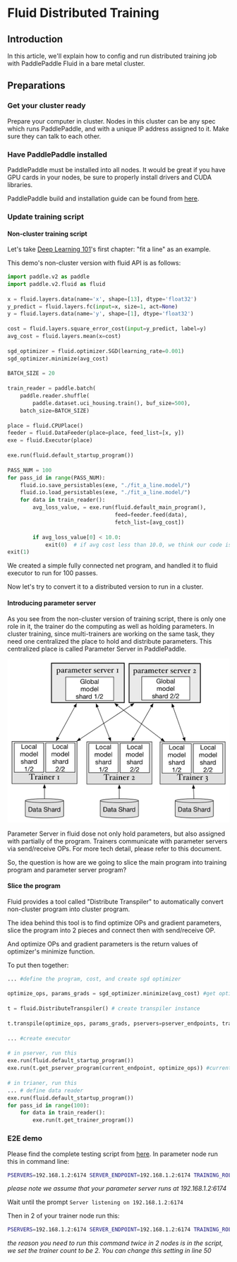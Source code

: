 # Fluid Distributed Training

## Introduction

In this article, we'll explain how to config and run distributed training job with PaddlePaddle Fluid in a bare metal cluster.

## Preparations

### Get your cluster ready

Prepare your computer in cluster. Nodes in this cluster can be any spec which runs PaddlePaddle, and with a unique IP address assigned to it. Make sure they can talk to each other.

### Have PaddlePaddle installed

PaddlePaddle must be installed into all nodes. It would be great if you have GPU cards in your nodes, be sure to properly install drivers and CUDA libraries.

PaddlePaddle build and installation guide can be found from [here](http://www.paddlepaddle.org/docs/develop/documentation/en/getstarted/build_and_install/index_en.html).

### Update training script

#### Non-cluster training script

Let's take [Deep Learning 101](http://www.paddlepaddle.org/docs/develop/book/01.fit_a_line/index.html)'s first chapter: "fit a line" as an example.

This demo's non-cluster version with fluid API is as follows:

``` python
import paddle.v2 as paddle
import paddle.v2.fluid as fluid

x = fluid.layers.data(name='x', shape=[13], dtype='float32')
y_predict = fluid.layers.fc(input=x, size=1, act=None)
y = fluid.layers.data(name='y', shape=[1], dtype='float32')

cost = fluid.layers.square_error_cost(input=y_predict, label=y)
avg_cost = fluid.layers.mean(x=cost)

sgd_optimizer = fluid.optimizer.SGD(learning_rate=0.001)
sgd_optimizer.minimize(avg_cost)

BATCH_SIZE = 20

train_reader = paddle.batch(
    paddle.reader.shuffle(
        paddle.dataset.uci_housing.train(), buf_size=500),
    batch_size=BATCH_SIZE)

place = fluid.CPUPlace()
feeder = fluid.DataFeeder(place=place, feed_list=[x, y])
exe = fluid.Executor(place)

exe.run(fluid.default_startup_program())

PASS_NUM = 100
for pass_id in range(PASS_NUM):
    fluid.io.save_persistables(exe, "./fit_a_line.model/")
    fluid.io.load_persistables(exe, "./fit_a_line.model/")
    for data in train_reader():
        avg_loss_value, = exe.run(fluid.default_main_program(),
                                  feed=feeder.feed(data),
                                  fetch_list=[avg_cost])

        if avg_loss_value[0] < 10.0:
            exit(0)  # if avg cost less than 10.0, we think our code is good.
exit(1)
```

We created a simple fully connected net program, and handled it to fluid executor to run for 100 passes.

Now let's try to convert it to a distributed version to run in a cluster.

#### Introducing parameter server

As you see from the non-cluster version of training script, there is only one role in it, the trainer do the computing as well as holding parameters. In cluster training, since multi-trainers are working on the same task, they need one centralized the place to hold and distribute parameters. This centralized place is called Parameter Server in PaddlePaddle.

![route53 create recordset](src/trainer.png)

Parameter Server in fluid dose not only hold parameters, but also assigned with partially of the program. Trainers communicate with parameter servers via send/receive OPs. For more tech detail, please refer to this document.

So, the question is how are we going to slice the main program into training program and parameter server program?

#### Slice the program

Fluid provides a tool called "Distribute Transpiler" to automatically convert non-cluster program into cluster program.

The idea behind this tool is to find optimize OPs and gradient parameters, slice the program into 2 pieces and connect then with send/receive OP.

And optimize OPs and gradient parameters is the return values of optimizer's minimize function. 

To put then together:

``` python
... #define the program, cost, and create sgd optimizer

optimize_ops, params_grads = sgd_optimizer.minimize(avg_cost) #get optimize OPs and gradient parameters

t = fluid.DistributeTranspiler() # create transpiler instance

t.transpile(optimize_ops, params_grads, pservers=pserver_endpoints, trainers=2) #slice the program into 2 pieces with optimizer_ops and gradient parameters list, as well as pserver_endpoints, which is a comma seperated list of [IP:PORT] and number of trainers

... #create executor

# in pserver, run this
exe.run(fluid.default_startup_program())
exe.run(t.get_pserver_program(current_endpoint, optimize_ops)) #current_endpoint here means current pserver IP:PORT you wish to run on

# in trianer, run this
... # define data reader
exe.run(fluid.default_startup_program())
for pass_id in range(100):
    for data in train_reader():
        exe.run(t.get_trainer_program())


```

### E2E demo

Please find the complete testing script from [here](https://github.com/PaddlePaddle/Paddle/blob/develop/python/paddle/v2/fluid/tests/book_distribute/notest_dist_fit_a_line.py). In parameter node run this in command line:

``` bash
PSERVERS=192.168.1.2:6174 SERVER_ENDPOINT=192.168.1.2:6174 TRAINING_ROLE=PSERVER python notest_dist_fit_a_line.py
```

*please note we assume that your parameter server runs at 192.168.1.2:6174*

Wait until the prompt `Server listening on 192.168.1.2:6174`

Then in 2 of your trainer node run this:

``` bash
PSERVERS=192.168.1.2:6174 SERVER_ENDPOINT=192.168.1.2:6174 TRAINING_ROLE=TRAINER python notest_dist_fit_a_line.py
```

*the reason you need to run this command twice in 2 nodes is in the script, we set the trainer count to be 2. You can change this setting in line 50*
